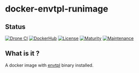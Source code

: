 # docker-envtpl-runimage

## Status

[![Drone CI](http://metwork-framework.org:8000/api/badges/metwork-framework/docker-envtpl-runimage/status.svg)](http://metwork-framework.org:8000/metwork-framework/docker-envtpl-runimage)
[![DockerHub](https://github.com/metwork-framework/resources/blob/master/badges/dockerhub_link.svg)](https://hub.docker.com/r/metwork/envtpl-runimage/)
[![License](https://github.com/metwork-framework/resources/blob/master/badges/bsd.svg)]()
[![Maturity](https://github.com/metwork-framework/resources/blob/master/badges/beta.svg)]()
[![Maintenance](https://github.com/metwork-framework/resources/blob/master/badges/maintained.svg)]()

## What is it ?

A docker image with [envtpl](https://github.com/metwork-framework/envtpl) binary installed.

